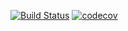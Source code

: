 ﻿[![Build Status](https://travis-ci.org/AnastasiaSheremet/job4j.svg?branch=master)](https://travis-ci.org/AnastasiaSheremet/job4j)
[![codecov](https://codecov.io/gh/AnastasiaSheremet/job4j/branch/master/graph/badge.svg)](https://codecov.io/gh/AnastasiaSheremet/job4j)
